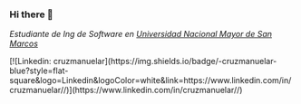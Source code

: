### Hi there 👋

<p><em>Estudiante de Ing de Software en <a href="https://unmsm.edu.pe/">Universidad Nacional Mayor de San Marcos</a></em></p>
[![Linkedin: cruzmanuelar](https://img.shields.io/badge/-cruzmanuelar-blue?style=flat-square&logo=Linkedin&logoColor=white&link=https://www.linkedin.com/in/cruzmanuelar//)](https://www.linkedin.com/in/cruzmanuelar//)
